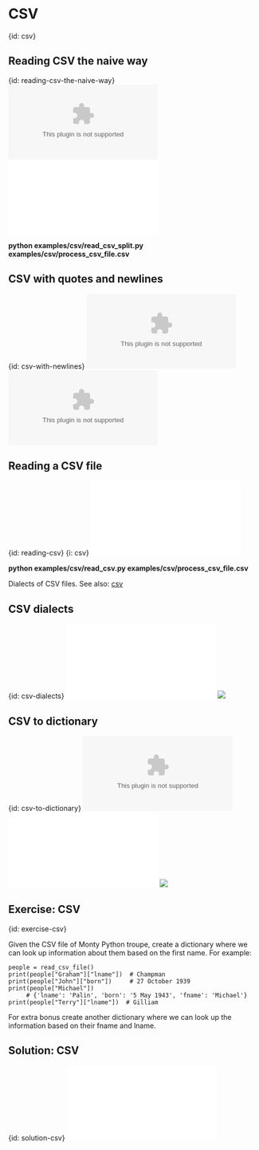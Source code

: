 # CSV
{id: csv}

## Reading CSV the naive way
{id: reading-csv-the-naive-way}
![](examples/csv/process_csv_file.csv)
![](examples/csv/read_csv_split.py)

**python examples/csv/read_csv_split.py examples/csv/process_csv_file.csv**



## CSV with quotes and newlines
{id: csv-with-newlines}
![](examples/csv/process_csv_file_quote.csv)
![](examples/csv/process_csv_file_newline.csv)


## Reading a CSV file
{id: reading-csv}
{i: csv}
![](examples/csv/read_csv.py)

**python examples/csv/read_csv.py examples/csv/process_csv_file.csv**



Dialects of CSV files. See also:
<a href="http://docs.python.org/2/library/csv.html">csv</a>




## CSV dialects
{id: csv-dialects}
![](examples/csv/dialects.py)
![](examples/csv/dialects.out)


## CSV to dictionary
{id: csv-to-dictionary}
![](examples/csv/monty_python.csv)
![](examples/csv/read_monty.py)
![](examples/csv/read_monty.out)


## Exercise: CSV
{id: exercise-csv}

Given the CSV file of Monty Python troupe, create a dictionary where we can look up information
about them based on the first name. For example:


```
people = read_csv_file()
print(people["Graham"]["lname"])  # Champman
print(people["John"]["born"])     # 27 October 1939
print(people["Michael"])
     # {'lname': 'Palin', 'born': '5 May 1943', 'fname': 'Michael'}
print(people["Terry"]["lname"])  # Gilliam
```



For extra bonus create another dictionary where we can look up the information based on their fname and lname.




## Solution: CSV
{id: solution-csv}
![](examples/csv/read_mp.py)




